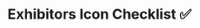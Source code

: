 # Exhibitors Icon Checklist ✅

<!-- - [ ] Nairobi City County -->
<!-- - [ ] Uzuzi Hub -->
<!-- - [ ] Smachs Foundation -->
<!-- - [ ] Mara Moja -->
<!-- - [ ] burn stoves  -->
<!-- - [ ] PMI Kenya -->
<!-- - [ ] ACCA -->
<!-- - [ ] eBee -->
<!-- - [ ] Trufoods -->
<!-- - [ ] BASF -->
<!-- - [ ] vivo energy -->
<!-- - [ ] esak -->
<!-- - [ ] kura -->
<!-- - [ ] giz -->
<!-- - [ ] raynow energy -->
<!-- - [ ] shortlist -->
<!-- - [ ] teach for kenya -->
<!-- - [ ] cr sanjiu -->
<!-- - [ ] tana -->
<!-- - [ ] impact hub -->
<!-- - [ ] bat -->
<!-- - [ ] ministry of social protection - state department for labour -->
<!-- - [ ] national employment authority -->
<!-- - [ ] rotary international -->
<!-- - [ ] unilever -->
<!-- - [ ] solar africa -->
<!-- - [ ] prudential insurance -->
<!-- - [ ] rcmrd -->
<!-- - [ ] bcg -->
<!-- - [ ] kenya power -->
<!-- - [ ] kengen -->
